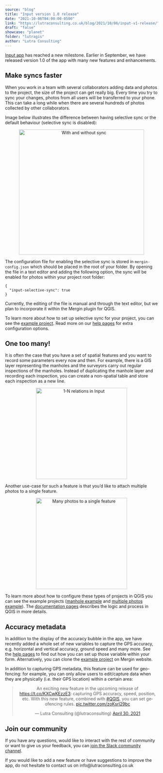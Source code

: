 ```yaml
---
source: "blog"
title: "Input version 1.0 release"
date: "2021-10-06T04:00:00-0500"
link: "https://lutraconsulting.co.uk/blog/2021/10/06/input-v1-release/"
draft: "false"
showcase: "planet"
folder: "lutragis"
author: "Lutra Consulting"
---
```


<p><a href="https://merginmaps.com">Input app</a> has reached a new milestone. Earlier in September, we have released version 1.0 of the app with many new features and enhancements.</p>

<!-- more -->

<h2 id="make-syncs-faster">Make syncs faster</h2>
<p>When you work in a team with several collaborators adding data and photos to the project, the size of the project can get really big. Every time you try to sync your changes, photos from all users will be transferred to your phone. This can take a long while when there are several hundreds of photos collected by other collaborators.</p>

<p>Image below illustrates the difference between having selective sync or the default behaviour (selective sync is disabled):</p>

<center>
<img alt="With and without sync" src="https://lutraconsulting.co.uk/img/posts/selective-sync.png" title="GSOC &amp; OSGeo" width="412" />
</center>

<p>The configuration file for enabling the selective sync is stored in <code class="highlighter-rouge">mergin-config.json</code> which should be placed in the root of your folder. By opening the file in a text editor and adding the following option, the sync will be enabled for photos within your project root folder:</p>

<p><code class="highlighter-rouge">{
  "input-selective-sync": true
}</code></p>

<p>Currently, the editing of the file is manual and through the text editor, but we plan to incorporate it within the Mergin plugin for QGIS.</p>

<p>To learn more about how to set up selective sync for your project, you can see the <a href="https://merginmaps.com/projects/documentation/selective-sync">example project</a>. Read more on our <a href="https://merginmaps.com/docs/howto/project/selective_sync">help pages</a> for extra configuration options.</p>

<h2 id="one-too-many">One too many!</h2>
<p>It is often the case that you have a set of spatial features and you want to record some parameters every now and then. For example, there is a GIS layer representing the manholes and the surveyors carry out regular inspections of the manholes. Instead of duplicating the manhole layer and recording each inspection, you can create a non-spatial table and store each inspection as a new line.</p>

<center>
<img alt="1-N relations in Input" src="https://lutraconsulting.co.uk/img/posts/input_forms_one-to-many.png" title="GSOC &amp; OSGeo" width="300" />
</center>

<p>Another use-case for such a feature is that you’d like to attach multiple photos to a single feature.</p>

<center>
<img alt="Many photos to a single feature" src="https://lutraconsulting.co.uk/img/posts/input_forms_many-photos.png" title="GSOC &amp; OSGeo" width="300" />
</center>

<p>To learn more about how to configure these types of projects in QGIS you can see the example projects (<a href="https://merginmaps.com/projects/documentation/forms_one-to-many-relations">manhole example</a> and <a href="https://merginmaps.com/projects/documentation/forms_multiple_photos">multiple photos example</a>). The <a href="https://merginmaps.com/docs/howto/project/settingup_forms">documentation pages</a> describes the logic and process in QGIS in more details.</p>

<h2 id="accuracy-metadata">Accuracy metadata</h2>

<p>In addition to the display of the accuracy bubble in the app, we have recently added a whole set of new variables to capture the GPS accuracy, e.g. horizontal and vertical accuracy, ground speed and many more. See the <a href="https://merginmaps.com/docs/howto/position_variables">help pages</a> to find out how you can set up those variable within your form. Alternatively, you can clone the <a href="https://merginmaps.com/projects/input-testing/tc05_position_variables">example project</a> on Mergin website.</p>

<p>In addition to capturing GPS metadata, this feature can be used for geo-fencing: for example, you can only allow users to edit/capture data when they are physically (i.e. their GPS location) within a certain area:</p>

<center>
<blockquote class="twitter-tweet"><p dir="ltr" lang="en">An exciting new feature in the upcoming release of <a href="https://t.co/KXCwKEzzE3">https://t.co/KXCwKEzzE3</a>: capturing GPS accuracy, speed, position, etc. With this new feature, combined with <a href="https://twitter.com/hashtag/QGIS?src=hash&amp;ref_src=twsrc%5Etfw">#QGIS</a>, you can set geofencing rules. <a href="https://t.co/zoKsrI29bc">pic.twitter.com/zoKsrI29bc</a></p>&mdash; Lutra Consulting (@lutraconsulting) <a href="https://twitter.com/lutraconsulting/status/1388030561298665472?ref_src=twsrc%5Etfw">April 30, 2021</a></blockquote> 
</center>

<h2 id="join-our-community">Join our community</h2>

<p>If you have any questions, would like to interact with the rest of community or want to give us your feedback, you can <a href="https://merginmaps.com/community/join">join the Slack community channel</a>.</p>

<p>If you would like to add a new feature  or have suggestions to improve the app, do not hesitate to contact us on info@lutraconsulting.co.uk</p>
